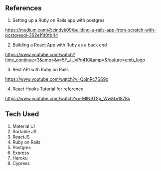 

## References

1. Setting up a Ruby on Rails app with postgres

https://medium.com/@cindyk09/building-a-rails-app-from-scratch-with-postgresql-362e1fd0fb44

2. Building a React App with Ruby as a back end

https://www.youtube.com/watch?time_continue=3&amp=&v=5F_JUvPq410&amp=&feature=emb_logo

3. Rest API with Ruby on Rails

https://www.youtube.com/watch?v=QojnRc7SS9o

4. React Hooks Tutorial for reference

https://www.youtube.com/watch?v=-MlNBTSg_Ww&t=1878s

## Tech Used

1. Material UI
2. Sortable JS
3. ReactJS
4. Ruby on Rails
5. Postgres
6. Express
7. Heroku
8. Cypress
